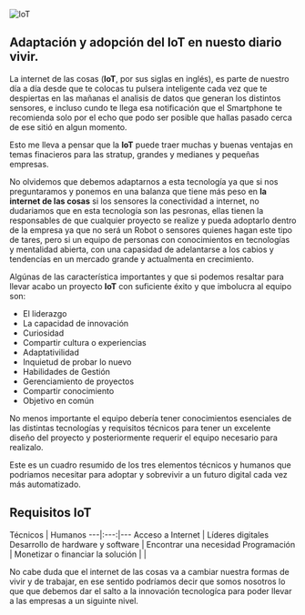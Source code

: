  ![IoT](https://images.unsplash.com/photo-1519558260268-cde7e03a0152?ixlib=rb-1.2.1&ixid=eyJhcHBfaWQiOjEyMDd9&auto=format&fit=crop&w=1350&q=80)


## Adaptación y adopción del **IoT** en nuesto diario vivir.

La internet de las cosas (**IoT**, por sus siglas en inglés), es parte de nuestro día a día desde que te colocas tu pulsera inteligente cada vez que te despiertas en las mañanas el analisis de datos que generan los distintos sensores, e incluso cundo te llega esa notificación que el Smartphone te recomienda solo por el echo que podo ser posible que hallas pasado cerca de ese sitió en algun momento. 

Esto me lleva a pensar que la **IoT** puede  traer muchas y buenas ventajas en temas finacieros para las stratup, grandes y medianes y pequeñas empresas.

No olvidemos que debemos adaptarnos a esta tecnología ya que si nos preguntaramos y ponemos en una balanza que tiene más peso en  **la internet de las cosas** si los sensores la conectividad a internet, no dudariamos que en esta tecnología son las pesronas, ellas tienen la responsables de que cualquier proyecto se realize y pueda adoptarlo dentro de la empresa ya que no será un Robot o  sensores quienes hagan este tipo de tares, pero si un equipo de personas con conocimientos en tecnologías y mentalidad abierta, con una capasidad de adelantarse a los cabios y tendencías en un mercado grande y actualmenta en crecimiento.

Algúnas de las característica importantes y que si podemos resaltar para llevar acabo un proyecto **IoT** con suficiente éxito y que imbolucra al equipo son: 

* El liderazgo 
* La capacidad de innovación
* Curiosidad
* Compartir cultura o experiencias 
* Adaptativilidad
* Inquietud de probar lo nuevo
* Habilidades de Gestión
* Gerenciamiento de proyectos
* Compartir conocimiento
* Objetivo en común

No menos importante el equipo debería tener conocimientos esenciales de las distintas tecnologías y requisitos técnicos para tener un excelente diseño del proyecto y posteriormente requerir el equipo necesario para realizalo.

Este es un cuadro resumido de los tres elementos técnicos y humanos que podriamos necesitar para adoptar y sobrevivir a un futuro digital cada vez más automatizado.

## Requisitos IoT

Técnicos | Humanos
 ---|:---:|---
Acceso a Internet | Líderes digitales
Desarrollo de hardware y software | Encontrar una necesidad
Programación | Monetizar o financiar la solución
| |



No cabe duda que el internet de las cosas va a cambiar nuestra formas de vivir y de trabajar, en ese sentido podríamos decir que  somos nosotros lo que que debemos dar el salto a la innovación tecnologíca para poder llevar a las empresas a un siguinte nivel.  



  

 